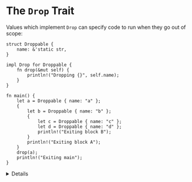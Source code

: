 # The `Drop` Trait

Values which implement `Drop` can specify code to run when they go out of scope:

```rust,editable
struct Droppable {
    name: &'static str,
}

impl Drop for Droppable {
    fn drop(&mut self) {
        println!("Dropping {}", self.name);
    }
}

fn main() {
    let a = Droppable { name: "a" };
    {
        let b = Droppable { name: "b" };
        {
            let c = Droppable { name: "c" };
            let d = Droppable { name: "d" };
            println!("Exiting block B");
        }
        println!("Exiting block A");
    }
    drop(a);
    println!("Exiting main");
}
```

<details>

* References in structs must have a lifetime annotation and the compiler will use it to verify assigments.
```rust,editable
struct Droppable<'a> {
    name: &'a String,
}

impl Drop for Droppable<'_> {
    fn drop(&mut self) {
        println!("Dropping {}", self.name);
    }
}

fn main() {
    let a_str = String::from("a");
    let a = Droppable { name: &a_str};
    {
        let c_str = String::from("c");
        let mut c = Droppable { name: &c_str};
        let d_str = String::from("d");
        let mut d = Droppable { name: &d_str};
        d.name = &c_str;  // Allowed, c_str lives longer than d.
        //c.name = d.name;  // Fails! d_str gets deconstructed before c.
    }
    println!("Exiting main");
}
```

</details>
